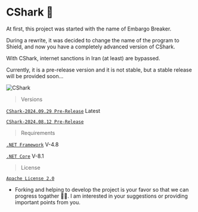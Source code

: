 # CShark 🦈

  At first, this project was started with the name of Embargo Breaker.

  During a rewrite, it was decided to change the name of the program to Shield, and now you have a completely advanced version of CShark.

  With CShark, internet sanctions in Iran (at least) are bypassed. 

  Currently, it is a pre-release version and it is not stable, but a stable release will be provided soon...


![CShark](https://github.com/b-daarr/CShark/blob/main/CShark-ReScale01/Resources/app-logo.png)

> Versions

[`CShark-2024.09.29 Pre-Release`](https://github.com/b-daarr/CShark/releases/tag/v2024.09.29) Latest

[`CShark-2024.08.12 Pre-Release`](https://github.com/b-daarr/CShark/releases/tag/v2024.08.12)

> Requirements

  [`.NET Framework`](https://dotnet.microsoft.com/en-us/download/dotnet-framework) V-4.8

[`.NET Core`](https://dotnet.microsoft.com/en-us/download) V-8.1

> License

[`Apache License 2.0`](https://github.com/b-daarr/CShark/blob/main/LICENSE)

+ Forking and helping to develop the project is your favor so that we can progress togather 🙏🏻.
I am interested in your suggestions or providing important points from you.

